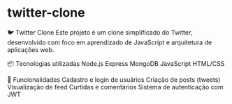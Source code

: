 # twitter-clone

🐦 Twitter Clone
Este projeto é um clone simplificado do Twitter, desenvolvido com foco em aprendizado de JavaScript e arquitetura de aplicações web.

📦 Tecnologias utilizadas
Node.js
Express
MongoDB
JavaScript
HTML/CSS

🚀 Funcionalidades
Cadastro e login de usuários
Criação de posts (tweets)
Visualização de feed
Curtidas e comentários
Sistema de autenticação com JWT
